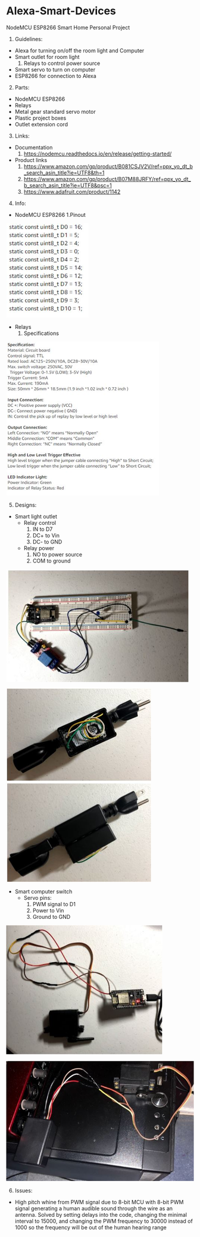 # Alexa-Smart-Devices

NodeMCU ESP8266 Smart Home Personal Project

1. Guidelines:
  - Alexa for turning on/off the room light and Computer
  - Smart outlet for room light
      1. Relays to control power source
  - Smart servo to turn on computer
  - ESP8266 for connection to Alexa

2. Parts:
  - NodeMCU ESP8266
  - Relays 
  - Metal gear standard servo motor
  - Plastic project boxes
  - Outlet extension cord

3. Links:
  - Documentation
      1. https://nodemcu.readthedocs.io/en/release/getting-started/ 
  - Product links
      1. https://www.amazon.com/gp/product/B081CSJV2V/ref=ppx_yo_dt_b_search_asin_title?ie=UTF8&th=1 
      2. https://www.amazon.com/gp/product/B07M88JRFY/ref=ppx_yo_dt_b_search_asin_title?ie=UTF8&psc=1 
      3. https://www.adafruit.com/product/1142 

4. Info: 
  - NodeMCU ESP8266
      1.Pinout 

![](images/1.JPG)

  - Relays 
      1. Specifications 

![](images/2.JPG)

5. Designs:
  - Smart light outlet
      - Relay control
        1. IN to D7
        2. DC+ to Vin
        3. DC- to GND
      - Relay power
        1. NO to power source
        2. COM to ground

![](images/3.JPG)

![](images/4.JPG)

  - Smart computer switch
    - Servo pins:
      1. PWM signal to D1
      2. Power to Vin
      3. Ground to GND

![](images/5.JPG)

![](images/6.JPG)

6. Issues: 
  - High pitch whine from PWM signal due to 8-bit MCU with 8-bit PWM signal generating a human audible sound through the wire as an antenna. Solved by setting delays into the code, changing the minimal interval to 15000, and changing the PWM frequency to 30000 instead of 1000 so the frequency will be out of the human hearing range
